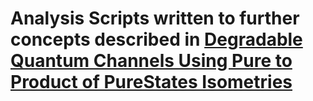 # Analysis Scripts written to further concepts described in [Degradable Quantum Channels Using Pure to Product of PureStates Isometries](https://arxiv.org/abs/1511.05532)
